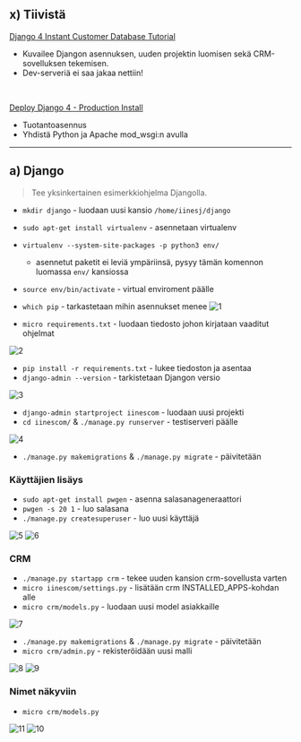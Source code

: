 ## x) Tiivistä

[Django 4 Instant Customer Database Tutorial](https://terokarvinen.com/2022/django-instant-crm-tutorial/)
- Kuvailee Djangon asennuksen, uuden projektin luomisen sekä CRM-sovelluksen tekemisen. 
- Dev-serveriä ei saa jakaa nettiin! 

<br>

[Deploy Django 4 - Production Install](https://terokarvinen.com/2022/deploy-django/)
- Tuotantoasennus
- Yhdistä Python ja Apache mod_wsgi:n avulla
____
## a) Django
> Tee yksinkertainen esimerkkiohjelma Djangolla.
- `mkdir django` - luodaan uusi kansio  `/home/iinesj/django`
- `sudo apt-get install virtualenv` - asennetaan virtualenv
- `virtualenv --system-site-packages -p python3 env/` 
	- asennetut paketit ei leviä ympäriinsä, pysyy tämän komennon luomassa `env/` kansiossa
- `source env/bin/activate` - virtual enviroment päälle
- `which pip` - tarkastetaan mihin asennukset menee 
![1](https://github.com/iines-j/linux-repo/assets/148907657/7912d0fd-cda7-4b47-8534-409ca86a78f3)


- `micro requirements.txt` - luodaan tiedosto johon kirjataan vaaditut ohjelmat

![2](https://github.com/iines-j/linux-repo/assets/148907657/120c22bb-de80-4112-bf55-20a8038d3687)

- `pip install -r requirements.txt` - lukee tiedoston ja asentaa
- `django-admin --version` - tarkistetaan Djangon versio

![3](https://github.com/iines-j/linux-repo/assets/148907657/ea1ba246-0dda-48d5-bb4f-9cbb99a2fdba)

- `django-admin startproject iinescom` - luodaan uusi projekti
- `cd iinescom/` & `./manage.py runserver` - testiserveri päälle

![4](https://github.com/iines-j/linux-repo/assets/148907657/efe631d7-e079-4cfc-ae7b-e84ae6f2aa50)

- `./manage.py makemigrations` & `./manage.py migrate` - päivitetään

### Käyttäjien lisäys
- `sudo apt-get install pwgen` - asenna salasanageneraattori
- `pwgen -s 20 1` - luo salasana
- `./manage.py createsuperuser` - luo uusi käyttäjä

![5](https://github.com/iines-j/linux-repo/assets/148907657/2d8a4b9a-b089-419d-9360-f5dcb53777c0)
![6](https://github.com/iines-j/linux-repo/assets/148907657/4379b624-f7db-4878-b5c9-55e347c2295b)

### CRM
- `./manage.py startapp crm` - tekee uuden kansion crm-sovellusta varten
- `micro iinescom/settings.py` - lisätään crm INSTALLED_APPS-kohdan alle
- `micro crm/models.py` - luodaan uusi model asiakkaille

![7](https://github.com/iines-j/linux-repo/assets/148907657/78e188b2-2679-4bdc-b077-961f2493b07d)

- `./manage.py makemigrations` & `./manage.py migrate` - päivitetään
- `micro crm/admin.py` - rekisteröidään uusi malli

![8](https://github.com/iines-j/linux-repo/assets/148907657/2a5a8a30-0cac-492c-b17e-e8e23a7c456c)
![9](https://github.com/iines-j/linux-repo/assets/148907657/fa0e5e32-6767-49a4-a7e7-f397a850cc3c)

### Nimet näkyviin
- `micro crm/models.py` 

![11](https://github.com/iines-j/linux-repo/assets/148907657/50873f5d-3519-4746-9baa-144afb0a1020)
![10](https://github.com/iines-j/linux-repo/assets/148907657/7c0c5c7c-78b0-481e-a259-d4c054c4bedf)
